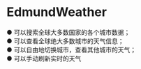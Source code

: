 # EdmundWeather
● 可以搜索全球大多数国家的各个城市数据；  
● 可以查看全球绝大多数城市的天气信息；  
● 可以自由地切换城市，查看其他城市的天气；  
● 可以手动刷新实时的天气
